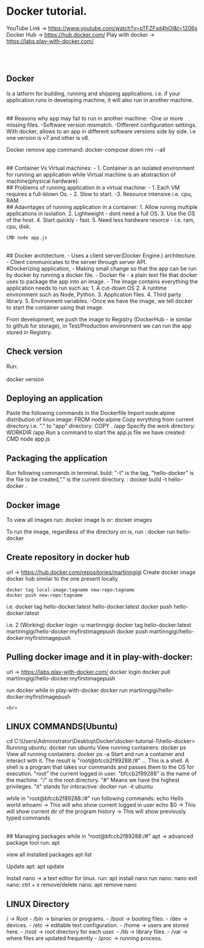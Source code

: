 # Docker tutorial.

YouTube Link ->  https://www.youtube.com/watch?v=pTFZFxd4hOI&t=1206s
Docker Hub -> https://hub.docker.com/
Play with docker -> https://labs.play-with-docker.com/

<br><br>

## Docker
Is a latform for building, running and shipping applications. i.e. if your application runs in developing machine, it will also run in another machine.

<br>
## Reasons why app may fail to run in another machine:
	-One or more missing files.
	-Software version mismatch.
	-Different configuration settings.
<br>	
With docker, allows to an app in different software versions side by side. i.e one version is v7 and other is v8.

Docker remove app command:
	docker-compose down rmi --all
	
<br>
## Container Vs Virtual machines:
- 1. Container is an isolated environment for running an application while Virtual machine is an abstraction of machine(physical hardware).
<br>	
## Problems of running application in a virtual machine:
- 1. Each VM requires a full-blown Os.
- 2. Slow to start.
-3. Resource intensive i.e. cpu, RAM.
<br>	
## Adavntages of running application in a container:
1. Allow runnig multiple applications in isolation.
2. Lightweight - dont need a full OS.
3. Use the OS of the host.
4. Start quickly - fast.
5. Need less hardware resorce - i.e. ram, cpu, disk.

	CMD node app.js 
<br>	
## Docker architecture.
- Uses a client server(Docker Engine.) architecture.
- Client communicates to the server through server API.
<br>	
#Dockerizing application,
- Making small change so that the app can be run by docker by running a docker file.
- Docker fle - a plain text file that docker uses to package the app into an image.
- The image contains everything the application needs to run such as:
	1. A cut-down OS
	2. A runtime environment such as Node, Python.
	3. Application files.
	4. Third party library.
	5. Environment variables.
-Once we have the image, we tell docker to start the container using that image.

From development, we push the image to Registry (DockerHub - ie similar to github for storage), in Test/Production environment we can run the app stored in Registry.
<br>	
## Check version
Run: <br>	
	docker version
<br>	
## Deploying an application
Paste the following commands in the Dockerfile
Import node:alpine  distribution of linux image:
	FROM node:alpine
Copy evrything from current directory i.e. "." to "app" directory:
	COPY . /app
Specify the work directory:
	WORKDIR /app
Run a command to start the app.js file we have created:
	CMD node app.js 
<br>	
## Packaging the application
Run following commands in terminal.
buld: "-t" is the tag, "hello-docker" is the file to be created,"." is the current directory. :
	docker build -t hello-docker .
<br>	
## Docker image
To view all images run:
	docker image ls
or:
	docker images

To run the image, regardless of the directory on is, run :
	docker run hello-docker
	
## Create repository in docker hub
url -> https://hub.docker.com/repositories/martinngigi
Create docker image docker hub similar to the one present locally

	docker tag local-image:tagname new-repo:tagname
	docker push new-repo:tagname

i.e.
	docker tag hello-docker:latest hello-docker:latest
	docker push hello-docker:latest

i.e. 2 (Working)
	docker login -u martinngigi
	docker tag hello-docker:latest martinngigi/hello-docker:myfirstimagepush
	docker push martinngigi/hello-docker:myfirstimagepush
<br>	
## Pulling docker image and it in play-with-docker:
url -> https://labs.play-with-docker.com/
	docker login
	docker pull martinngigi/hello-docker:myfirstimagepush
	
run docker while in play-with-docker
	docker run martinngigi/hello-docker:myfirstimagepush
	
	<br>	
## LINUX COMMANDS(Ubuntu)
cd C:\Users\Administrator\Desktop\Docker\docker-tutorial-1\hello-docker>
Running ubuntu:
	docker run ubuntu
View running containers:
	docker ps
View all running containers:
	docker ps -a
Start and run a container and interact with it. The result is "root@bfccb2f89288:/#" 
... This is a shell. A shell is a program that takes our commands and passes them to the OS for execution.
"root" the current logged in user. "bfccb2f89288" is the name of the machine. "/" is the root directory. "#" Means we have the highest privileges.
"it"  stands for interactive:
	docker run -it ubuntu
	
while in "root@bfccb2f89288:/#" 
run following commands:
	echo Hello world
	whoami						-> This will who show current logged in user
	echo $0 					-> This will show current dir of the program
	history						-> This will show previously typed commands
	
<br>	
## Managing packages
while in "root@bfccb2f89288:/#" 
apt -> advanced package tool
run:
	apt

view all installed packages
	apt list
	
Update apt:
	apt update

Install nano -> a text editor for linux. run:
	apt install nano 
run nano:
	nano
exit nano:
	ctrl + x
remove/delete nano:
	apt remove nano
	
	
## LINUX Directory
/ -> Root 
	- /bin -> binaries or programs.
	- /boot -> booting files.
	- /dev -> devices.
	- /etc -> editable text configuration.
	- /home -> users are stored here.
	- /root -> root directory for each user.
	- /lib -> library files.
	- /var -> where files are updated frequently
	- /proc -> running process.
	
	
	